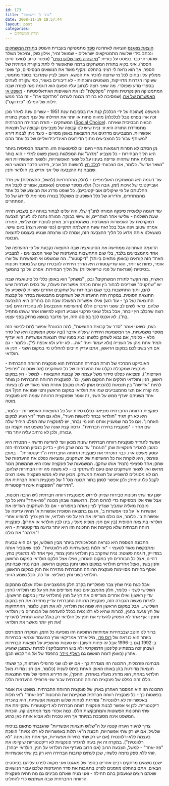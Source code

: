 ```yaml
---
id: 173
title: "בחר לך דיקטטור"
date: 2008-11-19 18:57:44
layout: post
categories: 
  - תורת המשחקים
---
```

<a href="http://www.magnespress.co.il/website/index.asp?action=show_covers&amp;covers_mode=home_page">הוצאת מאגנס</a> הוציאה לאחרונה <a href="http://www.magnespress.co.il/website/index.asp?id=3082">ספר</a> מתמטיקה בעברית העוסק ב<a href="http://he.wikipedia.org/wiki/%D7%AA%D7%95%D7%A8%D7%AA_%D7%94%D7%9E%D7%A9%D7%97%D7%A7%D7%99%D7%9D">תורת המשחקים</a> ונכתב בידי שלושה מתמטיקאים ישראלים - שמואל זמיר, אילון סולן, ומיכאל משלר שהזכרתי כבר בפוסט על בעיית "<a href="http://www.gadial.net/?p=162">מי שהיה נשוי שלוש נשים</a>" (ונפטר קרוב למועד סיום הספר). איני בקיא בתורת המשחקים ברמה שתאפשר לי לתת ביקורת אמיתית של הספר, אך הוא נראה לי רציני בהחלט ומקיף מאוד את הנושאים הבסיסיים, כך שאני ממליץ עליו בחום לכל מי שרוצה להכיר את הנושא. חשוב לציין שמדובר בספר מתמטי, שעיקרו הגדרות מדוייקות, משפטים והוכחות - לא דיבורים באוויר, כפי שקורה לעתים בספרי מדע פופולרי. מה שאני רוצה לכתוב עליו הפעם הוא דוגמה נאה לצורה שבה המתמטיקה הקונקרטית והקרה "מקלקלת" לנו את השאיפות האידאליסטיות - <a href="http://he.wikipedia.org/wiki/%D7%9E%D7%A9%D7%A4%D7%98_%D7%90%D7%A8%D7%95">משפט אי האפשרות של ארו</a> (שמסיבה לא ברורה מכונה לעתים "פרדוקס ארו" - זה כבר ממש זילות של המילה "פרדוקס").

המשפט (שהוכח על ידי הכלכלן קנת ארו בסביבות שנת 1951 - עשרים שנה לאחר מכן זכה ארו בפרס נובל לכלכלה) מהווה פחות או יותר את תחילתו של ענף מעניין בתורת המשחקים - תורת הבחירה החברתית (<a href="http://en.wikipedia.org/wiki/Social_choice_theory">Social Choice</a>). הבעיה הבסיסית שאיתה מתמודדת התורה היא זו: נניח שיש לנו קבוצה של מצביעים וקבוצה של תוצאות אפשריות. המצביעים מדרגים את התוצאות באופן מסויים - כיצד ניתן לבנות דירוג משותף עבור כל המצביעים מתוך הדירוגים האינדיבידואליים של כל אחד מהם?

מן הסתם לא חסרות דוגמאות מחיי היום יום לסיטואציה הזו. הדוגמה הבסיסית ביותר היא הליך הבחירות - כל מצביע "מדרג" את המפלגות באופן פשוט למדי - הוא בוחר מפלגה אחת שתהיה עדיפה בעיניו על כל שאר האפשרויות, ולשאר האפשרויות הוא "נשאר אדיש". כלומר, אם הצבעתי ל<a href="http://www.haaretz.com/hasite/spages/1035324.html">כלב חץ</a> לראשות תל אביב, פירוש הדבר המעשי הוא שמבחינת ההצבעה שלי אני אדיש בין חולדאי וחנין.

עוד דוגמה היא המשחקים האולימפיים - לחלק מהתחרויות (למשל, התעמלות) אין מדד אובייקטיבי של איכות (זמן, גובה וכו') אלא מספר שופטים (שאמנם, אמורים לקבל את החלטתם על פי שיקולים אובייקטיביים). כל שופט מדרג את הביצוע של כל אחד מהמתחרים, והדירוג של כלל השופטים משוקלל בצורה מסויימת לדירוג של כל המתחרים.

עוד דוגמה קלאסית סיפקה המורה לתנ"ך שלי. היה עלינו לבחור באיזה יום בשבוע תהיה שעת השלמה - שלישי אחר הצהריים, או שישי בבוקר. המורה נתנה לנו לערוך הצבעה דמוקרטית על האפשרות המועדפת. משהסתמן רוב מוחץ לטובת יום שלישי, המורה אמרה שטוב ויפה אבל בכל זאת שעת ההשלמה תתקיים (כפי שהיא רוצה) ביום שישי. כששאלנו אותה מדוע כל הליך ההצבעה הזה, אמרה לנו שרצתה שנגיע בעצמנו לתוצאה הנכונה.

הדוגמה האחרונה ממחישה את הסיטואציה שבה התוצאה נקבעת על פי ההעדפה של אחד מהמצביעים בלבד, בלי שום התחשבות בהעדפות של שאר המצביעים - למצביע האחד הזה קוראים (באופן מתאים ביותר) "דיקטטור". מה שמשפט אי האפשרות של ארו אומר, פחות או יותר, הוא שדיקטטורה היא הדרך היחידה להבטיח קיום של מספר תכונות בסיסיות (שנראות על פניו טריוויאליות) של הליך הבחירות. אפרט על כך בהמשך.

ראשית, מה הקשר לתורת המשחקים? ובכן, "משחק" הוא באופן כללי כל סיטואציה שבה יש "שחקנים" שצריכים לבחור בין אחת מכמה אפשרויות פעולה, על בסיס העדפות שיש להם, ותוך התחשבות בכך שגם הבחירות של שחקנים אחרים עשויות להשפיע על התוצאה הסופית. במקרה הזה ההעדפות של השחקנים מתבטאות בסדר על קבוצת התוצאות (על כך - עוד רגע) ואילו אפשרות הפעולה שבה הם בוחרים היא ההצבעה שלהם. כדאי לשים לב ששני הדברים הללו (ההעדפות וההצבעה) לא בהכרח זהים (אני רוצה שהכלב חץ ייבחר, אבל בגלל שאני פרקטי אצביע דווקא למישהו אחר ששמו מתחיל בח'). לא אכנס לכך בפוסט הזה, אך מדובר בנושא מרתק בפני עצמו.

כעת, כשאני אומר "סדר על קבוצת התוצאות", למה הכוונה? אפשר לתת לביטוי הזה מספר משמעויות, אך המשמעות היחידה שעליה אדבר (ובה עוסק המשפט) היא של סדר מלא - כלומר, אם נבוא לשחקן כלשהו ונציג בפניו שתי תוצאות אפשריות, הוא יעדיף תמיד אחת מהן על השנייה (ולא יעמוד ויגיד "אה... לא יודע ולא אכפת לי"). כלומר - גם אם חץ בשבילכם במקום הראשון, אתם עדיין חייבים להחליט מי במקום השני - חנין או חולדאי.

האובייקט המרכזי של תורת הבחירה החברתית הוא פונקצית הרווחה החברתית - פונקציה שמקבלת כקלט את ההעדפות של כל השחקנים (מה שמכונה "פרופיל העדפות"), ומוציאה כפלט סידור משל עצמה של קבוצת התוצאות - למשל - חץ במקום ראשון, חנין וחולדאי חולקים את המקום השני, וכו'. לפונקצית הרווחה החברתית כן מותר להיות "אדישה" בין תוצאות (להכניס אותן לאותו מקום) אחרת מהר מאוד יש לנו בעיות: מה קורה אם חצי מהמצביעים שמו את חולדאי במקום הראשון וחצי שמו את חנין? אם אחד משניהם יועדף ממש על השני, זה אומר שפונקצית הרווחה עצמה היא פונקציה מוטה.

פונקצית הרווחה החברתית מוציאה כפלט סידור של כל התוצאות האפשריות - כלומר, היא לא רק תגיד "חולדאי נבחר לראשות העיר", אלא גם תגיד "חץ הגיע למקום האחרון". אם כל מה שמעניין אותנו הוא מי נבחר, יש לפונקציה שזה הפלט היחיד שלה שם אחר - "פונקצית בחירה חברתית". גרסה קצת שונה של משפט ארו תקפה גם עבורה, ולכן לא נרחיב עליה יותר מדי.

אפשר להגדיר פונקציות רווחה חברתיות שונות מכאן ועד להודעה חדשה - המטרה היא כמובן להגדיר פונקציות שהן "הוגנות" עד כמה שרק ניתן - בדיוק בנסיון ההגדרתי הזה עוסק משפט ארו.
כבר הזכרתי את פונקצית הרווחה החברתית ה"דיקטטורית" - באופן פורמלי, היא לוקחת את כל ההעדפות של השחקנים, ומוציאה כפלט את ההעדפות של שחקן אחד ספציפי (תמיד אותו שחקן). המשמעות של פונקציה שכזו היא שהמשחק מכור מראש ואין לשאר השחקנים שום טעם להשתתף בו - לא משנה מה יהיו הבחירות שלהם, הם לא מסוגלים להשפיע על תוצאת המשחק. מכאן שזו לא ממש פונקציה שאנו רוצים לקבל כלגיטימית; ולכן אפשר לסמן בתור תכונה מס' 1 של פונקצית רווחה חברתית את הדרישה "הפונקציה אינה דיקטטורית".

ישנן עוד שתי תכונות סבירות שניתן לדרוש מפונקצית רווחה חברתית (יש הרבה תכונות, אבל שתי אלו מספיקות כדי להרוס הכל). הראשונה שבהן מכונה "פה-אחד" והיא כל כך מובנת מאליה שמביך שצריך לציין אותה במפורש - אם כל השחקנים העדיפו את אפשרות א' על פני אפשרות ב', אז גם בתוצאה הסופית אפשרות א' תהיה עדיפה על אפשרות ב'. כלומר, אם כולם העדיפו את חץ על פני חולדאי, אז חץ צריך להופיע אחרי חולדאי בתוצאה הסופית (בין אם חנין מופיע מעליו, בינו לבין חולדאי או אחרון). פונקצית רווחה חברתית שלא מקיימת את התכונה הזו היא יותר גרועה מדיקטטורית - היא "מרמה" את כולם!

התכונה הנוספת היא כנראה המלאכותית ביותר מבין השלוש, אך גם היא טבעית ומתבקשת מאוד לטעמי - "אי תלות באפשרויות לא רלוונטיות". לפני שאסביר אותה במדוייק, דוגמה פשוטה: נניח שהקרב בין חולדאי וחנין צמוד, ואף אחד לא מתעניין בחץ. דהיינו, אצל כל הבוחרים חץ במקום האחרון, ואילו אצל חלקם חולדאי במקום הראשון וחנין בשני, ואצל אחרים חולדאי במקום השני וחנין במקום הראשון. הבה נניח שבהינתן אוסף בחירות מסויימות פונקצית הרווחה החברתית מחזירה את חנין במקום הראשון, חולדאי בשני וחץ בשלישי. עד כה, הכל נשמע הגיוני.

אבל כעת נניח שחץ צבר פופולריות בקרב חלק מהמצביעים ועלה אצלם מהמקום השלישי לשני - כלומר, חלק מהמצביעים כעת מעדיפים את חץ על פני חולדאי (וחנין עדיין ראשון) ואילו אחרים מעדיפים את חץ על חנין (וחולדאי עדיין במקום הראשון). למרות מעשה הגבורה הזה, פונקצית הרווחה החברתית עדיין מחזירה את חץ במקום השלישי... אבל במקום הראשון היא שמה את חולדאי, לא את חנין. כלומר, ההתחזקות של חץ פגעה בחנין, למרות שהיא לא רלוונטית בכלל להעדפה של הבוחרים בין חולדאי וחנין - אף אחד לא הפסיק להעדיף את חנין על חולדאי רק בגלל שהוא התחיל להעדיף את חץ יותר מאשר את חולדאי!

ברור לנו היטב שבבחירות אמיתיות התופעה הזו מופיעה כל הזמן. המקרה המפורסם ביותר הוא כנראה של <a href="http://he.wikipedia.org/wiki/%D7%A8%D7%95%D7%A1_%D7%A4%D7%A8%D7%95">רוס פרו</a>, מיליארדר אמריקאי שרץ כמועמד עצמאי בבחירות ב-1992 (גם ב-1996 אבל זה פחות חשוב) ויש טענות שהשפיע על תוצאות הבחירות (שבהן זכה במפתיע קלינטון הדמוקרטי ולא בוש הרפובליקני) למרות שכמובן שהגיע אחרון (באופן דומה הואשם גם <a href="http://he.wikipedia.org/wiki/%D7%A8%D7%90%D7%9C%D7%A3_%D7%A0%D7%99%D7%99%D7%93%D7%A8">ראלף ניידר</a> בהפסד של אל גור לבוש הבן).

מבחינה פורמלית, התכונה הזו מוגדרת כך - אם יש לנו שני פרופילי העדפות, כך ששתי תוצאות מדורגות בהן באותו האופן האחת ביחס לשניה (כלומר, אם חנין מדורג מעל חולדאי באחת, הוא מדורג מעליו באחרת, וההפך), אז הדירוג היחסי של שתי התוצאות הללו זהה בפלט של פונקצית הרווחה החברתית עבור שני פרופילי ההעדפות הללו.

התכונה הזו היא המסמר האחרון בארון של פונקצית הרווחה החברתית. משפט ארו אומר בפשטות כך - כל פונקצית רווחה חברתית שמקיימת את התכונות "פה-אחד" ו"אי תלות באפשרויות לא רלוונטיות" ומדרגת לפחות שלוש תוצאות אפשריות, היא בהכרח דיקטטורית. לכן אי אפשר לבנות פונקצית רווחה חברתית לא דיקטטורית שמקיימת את שתי התכונות הפשוטות והמתבקשות הללו. כמה אכזרי מצד המתמטיקה. הוכחת המשפט אינה מסובכת במיוחד אך היא טכנית ולא אביא אותה כאן כרגע.

צריך להעיר הערה קטנה על ה"שלוש תוצאות אפשריות" שהגנבתי פתאום בניסוח שלעיל. אם יש רק שתי אפשרויות, תכונת ה"אי תלות באפשרויות לא רלוונטיות" הופכת בעצמה ללא-רלוונטית (אם יש רק שתי בחירות אפשריות, אף אחת מהן אינה "לא רלוונטית"). במקרה זה אין בעיה להגדיר פונקציות לא דיקטטוריות שיקיימו את "פה-אחד" - למשל, הצבעת הרוב (אם הרוב מעדיף את חולדאי על חנין, חולדאי ייבחר). זוהי ללא ספק נחמה כלשהי, שכן לעתים קרובות הבחירה היא רק בין שתי אפשרויות.

ישנם נושאים מרתקים רבים אחרים בספר של מאגנס ואני מקווה לפרט עליהם בפוסטים הבאים. אתם בהחלט מוזמנים לפרט בתגובות את סדר ההעדפות שלכם עבור הנושאים שאתם רוצים שאעסוק בהם תחילה - ואני מניח שאתם מבינים גם מה תהיה פונקצית הרווחה החברתית שבה אשתמש כדי להחליט.
